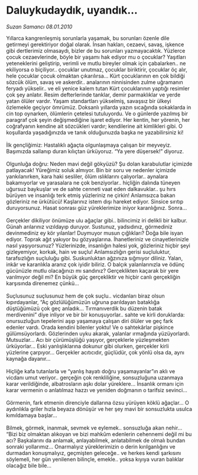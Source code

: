 # Daluykudaydık, uyandık...

*Suzan Samancı 08.01.2010*

<div class="yazi">Yıllarca kangrenleşmiş sorunlarla yaşamak, bu sorunları özenle dile getirmeyi gerektiriyor doğal olarak. İnsan hakları, cezaevi, savaş, işkence gibi dertlerimiz olmasaydı, bizler de bu sorunları yazmayacaktık. Yüzlerce çocuk cezaevlerinde, böyle bir yaşamı hak ediyor mu o çocuklar? Yaşıtları yeteneklerini geliştirip, verimli ve mutlu bireyler olmak için çabalarken.. ne ekiliyorsa o biçiliyor.. çocuklar unutmaz, çocuklar biriktirir, çocuklar öç alır, hele çocuklar çocuk olmaktan çıkarılırsa... Kürt çocuklarının en çok bildiği sözcük ölüm, savaş ve askerdir.. analarının ninnisinden zulme uğramanın feryadı yükselir.. ve eli yenice kalem tutan Kürt çocuklarının yaptığı resimler çok şey anlatır. Resim defterlerinde tanklar, demir parmaklıklar ve yerde yatan ölüler vardır. Yaşam standartları yükselmiş, savaşsız bir ülkeyi özlemekle geçiyor ömrümüz. Doksanlı yıllarda yazın sıcağında sokaklarda in cin top oynarken, ölümlerin çetelesi tutuluyordu. Ve o günlerde yazılmış bir paragraf çok şeyin değişmediğine işaret ediyor. Her kentin, her yörenin, her coğrafyanın kendine ait sözcükleri vardır; kendilerine ait kimlikleri gibi. O koşullarda yaşadığınızda ve tanık olduğunuzda başka ne yazabilirsiniz ki! <br/><br/>İlk gençliğimiz: Hastalıklı ağaçta olgunlaşmaya çalışan bir meyveyiz. Başımızda sallanıp duran kılıçtan ürküyoruz. “Ya yere düşersek!” diyoruz. <br/><br/>Olgunluğa doğru: Neden mavi değil gökyüzü? Şu dolan karabulutlar içimizde patlayacak! Yüreğimiz soluk almıyor. Bin bir soru ve nedenler içimizde yankılanırken, kara haki sesliler, ölüm ıslıklarını çalıyorlar.. aynalara bakamıyorlar ve yarasalara ne çok benziyorlar.. hiçliğin dalında tüneyen uğursuz baykuşlar ve de sahte cenneti vaat eden dalkavuklar.. şu hırs bürüyen ve insanlığı terk etmiş yüzleriniz ne çirkin! Anlamsızca bakan gözleriniz ne ürkütücü! Kaşlarınız istem dışı hareket ediyor. Sinsice sırıtıp duruyorsunuz. Hasat sonrası güz yüreklerimize iniyor karanlığınız. Sonra... <br/><br/>Gerçekler dikiliyor önümüze ulu ağaçlar gibi.. bilincimiz iri delikli bir kalbur. Günah arılarınız vızıldayıp duruyor. Sustunuz, yadsıdınız, görmediniz devinmediniz ey kör yılanlar! Duymuyor musun çığlıkları? Doğa bile isyan ediyor. Toprak ağıt yakıyor bu gözyaşlarına. İhanetleriniz ve cinayetlerinizle nasıl yaşıyorsunuz? Yüzlerinizde, insanlığın halesi yok, gözleriniz hiçbir şeyi gizleyemiyor, korkak, hain ve suçlu! Anlamsızlığın gerisi suçluluktur, tarafsızlığın suçluluğu gibi. Suskunluktan ağzınıza sığmıyor diliniz. Yalan, inkâr ve karanlıkla aranız çok iyidir biliriz. O balçık yalanlarınızla ve ödünç gücünüzle mutlu olacağınızı mı sandınız? Gerçeklikten kaçarak bir yere varılmıyor değil mi? En büyük güç gerçekliktir ve hiçbir canlı gerçekliğin karşısında direnemez çünkü... <br/><br/>Suçlusunuz suçlusunuz hem de çok suçlu.. vicdanları biraz olsun kıpırdayanlar, “Aç gözlülüğümüzün uğruna parıldayan bataklığa düştüğümüzü çok geç anladık... Tırmanıverdik bu düzenin batak merdivenini” diye inliyor ve bir bir konuşuyorlar.. sahte ve kirli doruklarda: onursuzluğun tepelerini aşıp yaşamaya çalışan diri ölüler ve geç fark edenler vardı. Orada kendini bilenler yoktu! Ve o sahtekârlar pişkince gülümsüyorlardı. Gözlerinden uyku akarak, yalanlar ırmağında yüzüyorlardı. Mutsuzlar... Acı bir çürümüşlüğü yaşıyor, gerçeklerle yüzleşmekten ürküyorlar... Eski yanlışlıklarına dokunur gibi olurken, gerçekler kirli yüzlerine çarpıyor... Gerçekler acıtıcıdır, güçlüdür, çok yönlü olsa da, aynı kaynağa dayanır... <br/><br/>Hiçliğe kafa tutanlarla ve “yanlış hayatı doğru yaşamayanlar”ın aklı ve vicdanı umut veriyor.. gerçeğin çok renkliliğine, sonsuzluğuna uzanmaya karar verildiğinde, albatrosların aşkı dolar yüreklere... İnsanlık ormanı için karar vermenin o anlatılmaz hazzı ve yeniden doğmanın o tarifsiz sevinci... <br/><br/>Görmenin, fark etmenin direnciyle dallarına özsu yürüyen köklü ağaçlar... O aydınlıkla griler hızla beyaza dönüşür ve her şey mavi bir sonsuzlukta usulca kımıldamaya başlar... <br/><br/>Bilmek, görmek, inanmak, sevmek ve eylemek.. sonsuzluğa akan nehir... “Bizi biz olmaktan alıkoyan ve bizi mahkûm edenlerin cehennemi değil mi bu acı? Başkalarını da anlamak, anlayabilmek, anlatabilmek de olmalı bundan sonraki yollarımız... Onarmalıyız yüreklerimizin o derin kırılganlığını ve durmadan konuşmalıyız, geçmişten geleceğe.. ve herkes kendi şarkısını söylemeli, her gün yenilenen bilinçle, emekle.. yoksa kıyıya vuran balıklar olacağız bile bile...
              </div>
